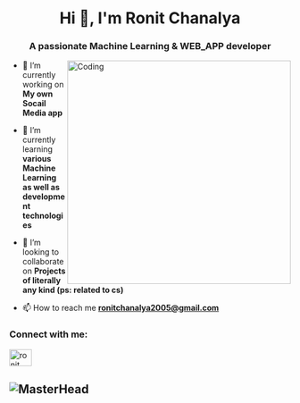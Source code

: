 <h1 align="center">Hi 👋, I'm Ronit Chanalya</h1>
<h3 align="center">A passionate Machine Learning & WEB_APP developer</h3>
<img align="right" alt="Coding" width="400" src="https://media4.giphy.com/media/v1.Y2lkPTc5MGI3NjExem9lZjA4cjR3OGlnOTdhazhzMDd0c292OXlidnhnNzJydHMyeHUyeSZlcD12MV9pbnRlcm5hbF9naWZfYnlfaWQmY3Q9cw/5eLDrEaRGHegx2FeF2/giphy.gif">


- 🔭 I’m currently working on **My own Socail Media app**

- 🌱 I’m currently learning **various Machine Learning as well as development technologies**

- 🤝 I’m looking to collaborate on **Projects of literally any kind (ps: related to cs)**

- 📫 How to reach me **ronitchanalya2005@gmail.com**

<h3 align="left">Connect with me:</h3>
<p align="left">
<a href="https://linkedin.com/in/ronit-chanalya" target="blank"><img align="center" src="https://raw.githubusercontent.com/rahuldkjain/github-profile-readme-generator/master/src/images/icons/Social/linked-in-alt.svg" alt="ronit chanalya" height="30" width="40" /></a>
</p>

## ![MasterHead](https://i.pinimg.com/originals/6d/d9/73/6dd973abd55285094a615c97f5b04efe.gif)

